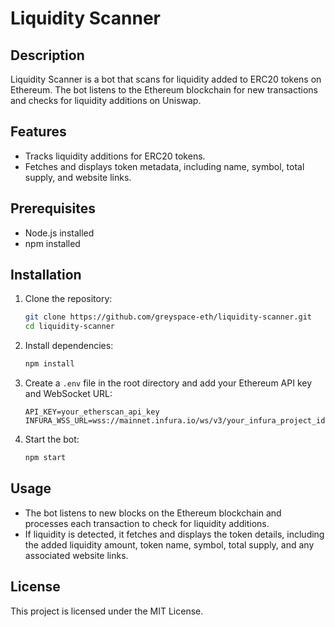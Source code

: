 # Liquidity Scanner

## Description

Liquidity Scanner is a bot that scans for liquidity added to ERC20 tokens on Ethereum. The bot listens to the Ethereum blockchain for new transactions and checks for liquidity additions on Uniswap.

## Features

- Tracks liquidity additions for ERC20 tokens.
- Fetches and displays token metadata, including name, symbol, total supply, and website links.

## Prerequisites

- Node.js installed
- npm installed

## Installation

1. Clone the repository:
    ```bash
    git clone https://github.com/greyspace-eth/liquidity-scanner.git
    cd liquidity-scanner
    ```

2. Install dependencies:
    ```bash
    npm install
    ```

3. Create a `.env` file in the root directory and add your Ethereum API key and WebSocket URL:
    ```env
    API_KEY=your_etherscan_api_key
    INFURA_WSS_URL=wss://mainnet.infura.io/ws/v3/your_infura_project_id
    ```

4. Start the bot:
    ```bash
    npm start
    ```

## Usage

- The bot listens to new blocks on the Ethereum blockchain and processes each transaction to check for liquidity additions.
- If liquidity is detected, it fetches and displays the token details, including the added liquidity amount, token name, symbol, total supply, and any associated website links.

## License

This project is licensed under the MIT License.
